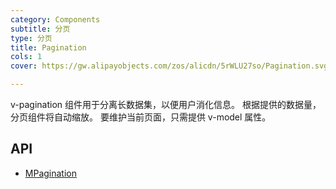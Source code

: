 ```yaml
---
category: Components
subtitle: 分页
type: 分页
title: Pagination
cols: 1
cover: https://gw.alipayobjects.com/zos/alicdn/5rWLU27so/Pagination.svg

---
```


v-pagination 组件用于分离长数据集，以便用户消化信息。 根据提供的数据量，分页组件将自动缩放。 要维护当前页面，只需提供 v-model 属性。

## API

- [MPagination](/docs/api/MPagination)